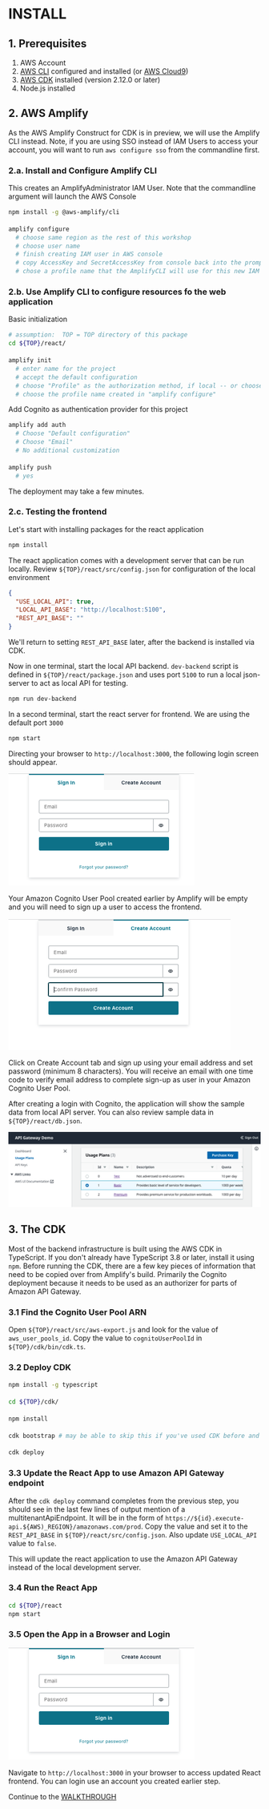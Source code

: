 # INSTALL

## 1. Prerequisites

1. AWS Account
2. [AWS CLI](https://aws.amazon.com/cli/) configured and installed (or [AWS Cloud9](https://aws.amazon.com/cloud9/))
3. [AWS CDK](https://docs.aws.amazon.com/cdk/v2/guide/getting_started.html) installed (version 2.12.0 or later)
3. Node.js installed

## 2. AWS Amplify

As the AWS Amplify Construct for CDK is in preview, we will use the Amplify CLI instead. Note, if you are using SSO instead of IAM Users to access your account, you will want to run `aws configure sso` from the commandline first.

### 2.a. Install and Configure Amplify CLI

This creates an AmplifyAdministrator IAM User.  Note that the commandline argument will launch the AWS Console

```bash
npm install -g @aws-amplify/cli

amplify configure
  # choose same region as the rest of this workshop
  # choose user name
  # finish creating IAM user in AWS console
  # copy AccessKey and SecretAccessKey from console back into the prompt
  # chose a profile name that the AmplifyCLI will use for this new IAM user
```

### 2.b. Use Amplify CLI to configure resources fo the web application

Basic initialization 
```bash
# assumption:  TOP = TOP directory of this package
cd ${TOP}/react/ 

amplify init
  # enter name for the project
  # accept the default configuration
  # choose "Profile" as the authorization method, if local -- or choose AWS Access Keys (Cloud9)
  # choose the profile name created in "amplify configure"
```

Add Cognito as authentication provider for this project
```bash
amplify add auth
  # Choose "Default configuration"
  # Choose "Email"
  # No additional customization

amplify push
  # yes
```

The deployment may take a few minutes. 

### 2.c. Testing the frontend

Let's start with installing packages for the react application
```bash
npm install
```

The react application comes with a development server that can be run locally. Review `${TOP}/react/src/config.json` for configuration of the local environment
```json
{
  "USE_LOCAL_API": true,
  "LOCAL_API_BASE": "http://localhost:5100",
  "REST_API_BASE": ""
}
```
We'll return to setting `REST_API_BASE` later, after the backend is installed via CDK.


Now in one terminal, start the local API backend. `dev-backend` script is defined in `${TOP}/react/package.json` and uses port `5100` to run a local json-server to act as local API for testing. 
```bash
npm run dev-backend
```

In a second terminal, start the react server for frontend. We are using the default port `3000`
```bash
npm start
```

Directing your browser to `http://localhost:3000`, the following login screen should appear. 

![Amplify Login Screen](/assets/images/amplify-login.png)

Your Amazon Cognito User Pool created earlier by Amplify will be empty and you will need to sign up a user to access the frontend.

![Amplify Create Account](assets/images/amplify-create.png)

Click on Create Account tab and sign up using your email address and set password (minimum 8 characters). You will receive an email with one time code to verify email address to complete sign-up as user in your Amazon Cognito User Pool.

After creating a login with Cognito, the application will show the sample data from local API server. You can also review sample data in `${TOP}/react/db.json`.

![Sample Application with sample data](/assets/images/react-local-server.png)

## 3. The CDK

Most of the backend infrastructure is built using the AWS CDK in TypeScript.  If you don't already have TypeScript 3.8 or later, install it using `npm`.  Before running the CDK, there are a few key pieces of information that need to be copied over from Amplify's build.  Primarily the Cognito deployment because it needs to be used as an authorizer for parts of Amazon API Gateway.

### 3.1 Find the Cognito User Pool ARN

Open `${TOP}/react/src/aws-export.js` and look for the value of `aws_user_pools_id`.  Copy the value to `cognitoUserPoolId` in `${TOP}/cdk/bin/cdk.ts`.

### 3.2 Deploy CDK

```bash
npm install -g typescript

cd ${TOP}/cdk/

npm install

cdk bootstrap # may be able to skip this if you've used CDK before and infrastructure (e.g. CDK staging bucket) is already initialized 

cdk deploy
```
### 3.3 Update the React App to use Amazon API Gateway endpoint

After the `cdk deploy` command completes from the previous step, you should see in the last few lines of output mention of a multitenantApiEndpoint.  It will be in the form of `https://${id}.execute-api.${AWS)_REGION}/amazonaws.com/prod`.  Copy the value and set it to the `REST_API_BASE` in `${TOP}/react/src/config.json`.  Also update `USE_LOCAL_API` value to `false`.

This will update the react application to use the Amazon API Gateway instead of the local development server.

### 3.4 Run the React App

```bash
cd ${TOP}/react
npm start
```

### 3.5 Open the App in a Browser and Login
![Amplify Login Screen](/assets/images/amplify-login.png)

Navigate to `http://localhost:3000` in your browser to access updated React frontend. You can login use an account you created earlier step.

Continue to the [WALKTHROUGH](./WALKTHROUGH.md)